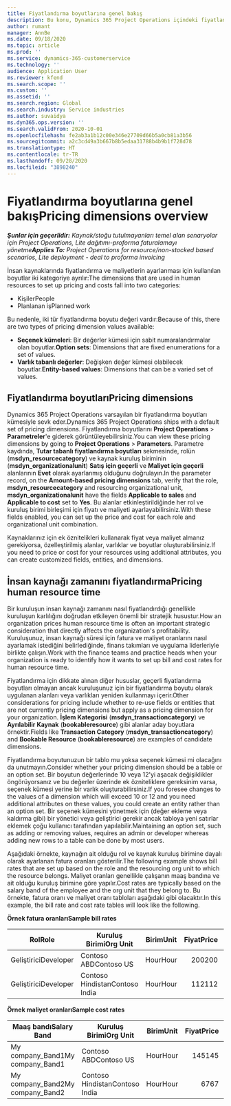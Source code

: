 ```yaml
---
title: Fiyatlandırma boyutlarına genel bakış
description: Bu konu, Dynamics 365 Project Operations içindeki fiyatlandırma boyutları hakkında bilgi sağlar.
author: rumant
manager: AnnBe
ms.date: 09/18/2020
ms.topic: article
ms.prod: ''
ms.service: dynamics-365-customerservice
ms.technology: ''
audience: Application User
ms.reviewer: kfend
ms.search.scope: ''
ms.custom: ''
ms.assetid: ''
ms.search.region: Global
ms.search.industry: Service industries
ms.author: suvaidya
ms.dyn365.ops.version: ''
ms.search.validFrom: 2020-10-01
ms.openlocfilehash: fe2ab3a1b12c00e346e27709d66b5a0cb81a3b56
ms.sourcegitcommit: a2c3cd49a3b667b8b5edaa31788b4b9b1f728d78
ms.translationtype: HT
ms.contentlocale: tr-TR
ms.lasthandoff: 09/28/2020
ms.locfileid: "3898240"
---
```

# <a name="pricing-dimensions-overview"></a><span data-ttu-id="c3352-103">Fiyatlandırma boyutlarına genel bakış</span><span class="sxs-lookup"><span data-stu-id="c3352-103">Pricing dimensions overview</span></span>

<span data-ttu-id="c3352-104">_**Şunlar için geçerlidir:** Kaynak/stoğu tutulmayanları temel alan senaryolar için Project Operations, Lite dağıtımı-proforma faturalamayı yönetme_</span><span class="sxs-lookup"><span data-stu-id="c3352-104">_**Applies To:** Project Operations for resource/non-stocked based scenarios, Lite deployment - deal to proforma invoicing_</span></span>

<span data-ttu-id="c3352-105">İnsan kaynaklarında fiyatlandırma ve maliyetlerin ayarlanması için kullanılan boyutlar iki kategoriye ayrılır:</span><span class="sxs-lookup"><span data-stu-id="c3352-105">The dimensions that are used in human resources to set up pricing and costs fall into two categories:</span></span>

- <span data-ttu-id="c3352-106">Kişiler</span><span class="sxs-lookup"><span data-stu-id="c3352-106">People</span></span>
- <span data-ttu-id="c3352-107">Planlanan iş</span><span class="sxs-lookup"><span data-stu-id="c3352-107">Planned work</span></span>

<span data-ttu-id="c3352-108">Bu nedenle, iki tür fiyatlandırma boyutu değeri vardır:</span><span class="sxs-lookup"><span data-stu-id="c3352-108">Because of this, there are two types of pricing dimension values available:</span></span>

- <span data-ttu-id="c3352-109">**Seçenek kümeleri**: Bir değerler kümesi için sabit numaralandırmalar olan boyutlar.</span><span class="sxs-lookup"><span data-stu-id="c3352-109">**Option sets**: Dimensions that are fixed enumerations for a set of values.</span></span>
- <span data-ttu-id="c3352-110">**Varlık tabanlı değerler**: Değişken değer kümesi olabilecek boyutlar.</span><span class="sxs-lookup"><span data-stu-id="c3352-110">**Entity-based values**: Dimensions that can be a varied set of values.</span></span>

## <a name="pricing-dimensions"></a><span data-ttu-id="c3352-111">Fiyatlandırma boyutları</span><span class="sxs-lookup"><span data-stu-id="c3352-111">Pricing dimensions</span></span>

<span data-ttu-id="c3352-112">Dynamics 365 Project Operations varsayılan bir fiyatlandırma boyutları kümesiyle sevk eder.</span><span class="sxs-lookup"><span data-stu-id="c3352-112">Dynamics 365 Project Operations ships with a default set of pricing dimensions.</span></span> <span data-ttu-id="c3352-113">Fiyatlandırma boyutlarını **Project Operations** > **Parametreler**'e giderek görüntüleyebilirsiniz.</span><span class="sxs-lookup"><span data-stu-id="c3352-113">You can view these pricing dimensions by going to **Project Operations** > **Parameters**.</span></span> <span data-ttu-id="c3352-114">Parametre kaydında, **Tutar tabanlı fiyatlandırma boyutları** sekmesinde, rolün (**msdyn_resourcecategory**) ve kaynak kuruluş biriminin (**msdyn_organizationalunit**) **Satış için geçerli** ve **Maliyet için geçerli** alanlarının **Evet** olarak ayarlanmış olduğunu doğrulayın.</span><span class="sxs-lookup"><span data-stu-id="c3352-114">In the parameter record, on the **Amount-based pricing dimensions** tab, verify that the role, **msdyn_resourcecategory** and resourcing organizational unit, **msdyn_organizationalunit** have the fields **Applicable to sales** and **Applicable to cost** set to **Yes**.</span></span> <span data-ttu-id="c3352-115">Bu alanlar etkinleştirildiğinde her rol ve kuruluş birimi birleşimi için fiyatı ve maliyeti ayarlayabilirsiniz.</span><span class="sxs-lookup"><span data-stu-id="c3352-115">With these fields enabled, you can set up the price and cost for each role and organizational unit combination.</span></span>

<span data-ttu-id="c3352-116">Kaynaklarınız için ek öznitelikleri kullanarak fiyat veya maliyet almanız gerekiyorsa, özelleştirilmiş alanlar, varlıklar ve boyutlar oluşturabilirsiniz.</span><span class="sxs-lookup"><span data-stu-id="c3352-116">If you need to price or cost for your resources using additional attributes, you can create customized fields, entities, and dimensions.</span></span>

## <a name="pricing-human-resource-time"></a><span data-ttu-id="c3352-117">İnsan kaynağı zamanını fiyatlandırma</span><span class="sxs-lookup"><span data-stu-id="c3352-117">Pricing human resource time</span></span>
<span data-ttu-id="c3352-118">Bir kuruluşun insan kaynağı zamanını nasıl fiyatlandırdığı genellikle kuruluşun karlılığını doğrudan etkileyen önemli bir stratejik husustur.</span><span class="sxs-lookup"><span data-stu-id="c3352-118">How an organization prices human resource time is often an important strategic consideration that directly affects the organization's profitability.</span></span> <span data-ttu-id="c3352-119">Kuruluşunuz, insan kaynağı süresi için fatura ve maliyet oranlarını nasıl ayarlamak istediğini belirlediğinde, finans takımları ve uygulama liderleriyle birlikte çalışın.</span><span class="sxs-lookup"><span data-stu-id="c3352-119">Work with the finance teams and practice heads when your organization is ready to identify how it wants to set up bill and cost rates for human resource time.</span></span>

<span data-ttu-id="c3352-120">Fiyatlandırma için dikkate alınan diğer hususlar, geçerli fiyatlandırma boyutları olmayan ancak kuruluşunuz için bir fiyatlandırma boyutu olarak uygulanan alanları veya varlıkları yeniden kullanmayı içerir.</span><span class="sxs-lookup"><span data-stu-id="c3352-120">Other considerations for pricing include whether to re-use fields or entities that are not currently pricing dimensions but apply as a pricing dimension for your organization.</span></span> <span data-ttu-id="c3352-121">**İşlem Kategorisi** (**msdyn_transactioncategory**) ve **Ayrılabilir Kaynak** (**bookableresource**) gibi alanlar aday boyutlara örnektir.</span><span class="sxs-lookup"><span data-stu-id="c3352-121">Fields like **Transaction Category** (**msdyn_transactioncategory**) and **Bookable Resource** (**bookableresource**) are examples of candidate dimensions.</span></span> 

<span data-ttu-id="c3352-122">Fiyatlandırma boyutunuzun bir tablo mu yoksa seçenek kümesi mi olacağını da unutmayın.</span><span class="sxs-lookup"><span data-stu-id="c3352-122">Consider whether your pricing dimension should be a table or an option set.</span></span> <span data-ttu-id="c3352-123">Bir boyutun değerlerinde 10 veya 12'yi aşacak değişiklikler öngörüyorsanız ve bu değerler üzerinde ek özniteliklere gereksinim varsa, seçenek kümesi yerine bir varlık oluşturabilirsiniz.</span><span class="sxs-lookup"><span data-stu-id="c3352-123">If you foresee changes to the values of a dimension which will exceed 10 or 12 and you need additional attributes on these values, you could create an entity rather than an option set.</span></span> <span data-ttu-id="c3352-124">Bir seçenek kümesini yönetmek için (değer ekleme veya kaldırma gibi) bir yönetici veya geliştirici gerekir ancak tabloya yeni satırlar eklemek çoğu kullanıcı tarafından yapılabilir.</span><span class="sxs-lookup"><span data-stu-id="c3352-124">Maintaining an option set, such as adding or removing values, requires an admin or developer whereas adding new rows to a table can be done by most users.</span></span>

<span data-ttu-id="c3352-125">Aşağıdaki örnekte, kaynağın ait olduğu rol ve kaynak kuruluş birimine dayalı olarak ayarlanan fatura oranları gösterilir.</span><span class="sxs-lookup"><span data-stu-id="c3352-125">The following example shows bill rates that are set up based on the role and the resourcing org unit to which the resource belongs.</span></span> <span data-ttu-id="c3352-126">Maliyet oranları genellikle çalışanın maaş bandına ve ait olduğu kuruluş birimine göre yapılır.</span><span class="sxs-lookup"><span data-stu-id="c3352-126">Cost rates are typically based on the salary band of the employee and the org unit that they belong to.</span></span> <span data-ttu-id="c3352-127">Bu örnekte, fatura oranı ve maliyet oranı tabloları aşağıdaki gibi olacaktır.</span><span class="sxs-lookup"><span data-stu-id="c3352-127">In this example, the bill rate and cost rate tables will look like the following.</span></span>

<span data-ttu-id="c3352-128">**Örnek fatura oranları**</span><span class="sxs-lookup"><span data-stu-id="c3352-128">**Sample bill rates**</span></span>

| <span data-ttu-id="c3352-129">Rol</span><span class="sxs-lookup"><span data-stu-id="c3352-129">Role</span></span>        | <span data-ttu-id="c3352-130">Kuruluş Birimi</span><span class="sxs-lookup"><span data-stu-id="c3352-130">Org Unit</span></span>    |<span data-ttu-id="c3352-131">Birim</span><span class="sxs-lookup"><span data-stu-id="c3352-131">Unit</span></span>      |<span data-ttu-id="c3352-132">Fiyat</span><span class="sxs-lookup"><span data-stu-id="c3352-132">Price</span></span>      |<span data-ttu-id="c3352-133">Para Birimi</span><span class="sxs-lookup"><span data-stu-id="c3352-133">Currency</span></span>  |
| ------------|-------------|----------|----------:|----------|
| <span data-ttu-id="c3352-134">Geliştirici</span><span class="sxs-lookup"><span data-stu-id="c3352-134">Developer</span></span>   | <span data-ttu-id="c3352-135">Contoso ABD</span><span class="sxs-lookup"><span data-stu-id="c3352-135">Contoso US</span></span>  |<span data-ttu-id="c3352-136">Hour</span><span class="sxs-lookup"><span data-stu-id="c3352-136">Hour</span></span> | <span data-ttu-id="c3352-137">200</span><span class="sxs-lookup"><span data-stu-id="c3352-137">200</span></span>|<span data-ttu-id="c3352-138">USD</span><span class="sxs-lookup"><span data-stu-id="c3352-138">USD</span></span>     |
| <span data-ttu-id="c3352-139">Geliştirici</span><span class="sxs-lookup"><span data-stu-id="c3352-139">Developer</span></span>   | <span data-ttu-id="c3352-140">Contoso Hindistan</span><span class="sxs-lookup"><span data-stu-id="c3352-140">Contoso India</span></span> |<span data-ttu-id="c3352-141">Hour</span><span class="sxs-lookup"><span data-stu-id="c3352-141">Hour</span></span>|   <span data-ttu-id="c3352-142">112</span><span class="sxs-lookup"><span data-stu-id="c3352-142">112</span></span>|<span data-ttu-id="c3352-143">USD</span><span class="sxs-lookup"><span data-stu-id="c3352-143">USD</span></span>     |


<span data-ttu-id="c3352-144">**Örnek maliyet oranları**</span><span class="sxs-lookup"><span data-stu-id="c3352-144">**Sample cost rates**</span></span>

| <span data-ttu-id="c3352-145">Maaş bandı</span><span class="sxs-lookup"><span data-stu-id="c3352-145">Salary Band</span></span>     | <span data-ttu-id="c3352-146">Kuruluş Birimi</span><span class="sxs-lookup"><span data-stu-id="c3352-146">Org Unit</span></span>    |<span data-ttu-id="c3352-147">Birim</span><span class="sxs-lookup"><span data-stu-id="c3352-147">Unit</span></span>      |<span data-ttu-id="c3352-148">Fiyat</span><span class="sxs-lookup"><span data-stu-id="c3352-148">Price</span></span>      |<span data-ttu-id="c3352-149">Para Birimi</span><span class="sxs-lookup"><span data-stu-id="c3352-149">Currency</span></span>  |
| ----------------|-------------|----------|----------:|----------|
| <span data-ttu-id="c3352-150">My company_Band1</span><span class="sxs-lookup"><span data-stu-id="c3352-150">My company_Band1</span></span> | <span data-ttu-id="c3352-151">Contoso ABD</span><span class="sxs-lookup"><span data-stu-id="c3352-151">Contoso US</span></span>  |<span data-ttu-id="c3352-152">Hour</span><span class="sxs-lookup"><span data-stu-id="c3352-152">Hour</span></span> | <span data-ttu-id="c3352-153">145</span><span class="sxs-lookup"><span data-stu-id="c3352-153">145</span></span>|<span data-ttu-id="c3352-154">USD</span><span class="sxs-lookup"><span data-stu-id="c3352-154">USD</span></span>     |
| <span data-ttu-id="c3352-155">My company_Band2</span><span class="sxs-lookup"><span data-stu-id="c3352-155">My company_Band2</span></span> | <span data-ttu-id="c3352-156">Contoso Hindistan</span><span class="sxs-lookup"><span data-stu-id="c3352-156">Contoso India</span></span> |<span data-ttu-id="c3352-157">Hour</span><span class="sxs-lookup"><span data-stu-id="c3352-157">Hour</span></span>|   <span data-ttu-id="c3352-158">67</span><span class="sxs-lookup"><span data-stu-id="c3352-158">67</span></span>|<span data-ttu-id="c3352-159">USD</span><span class="sxs-lookup"><span data-stu-id="c3352-159">USD</span></span>     |
